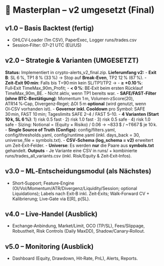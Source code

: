 # 📘 Masterplan – v2 umgesetzt (Final)
## v1.0 – Basis Backtest (fertig)
- OHLCV‑Loader (1m CSV), PaperExec, Logger runs/trades.csv
- Session‑Filter: 07–21 UTC (EU/US)
## v2.0 – Strategie & Varianten (UMGESETZT)
**Status:** Implementiert in crypto-alerts_v2_final.zip.
**Lieferumfang v2:** - **Exit B**: SL 6 %, TP1 8 % (33 %) → Stop auf **Break‑Even**, TP2 12 % (67 %). - **Zeit‑Exit 90 min**: Falls bis T=90 min kein SL/TP1/TP2 → - **≥ +0.10 %**: Full‑Exit TimeMax_90m_Profit; - **< 0 %**: BE‑Exit beim ersten Rücklauf TimeMax_90m_BE. - Nicht aktiv, wenn TP1 bereits war. - **SAFE/FAST‑Filter (ohne BTC‑Bestätigung)**: Momentum 1 m, Volumen‑zScore(20), ATR14 %‑Cap, Divergenz‑Regel; ΔOI 5 m **optional** (wird genutzt, wenn OI‑CSV vorhanden ist). - **Governor inkl. Cooldown** pro Symbol: SAFE 30 min, FAST 10 min; Tageslimits SAFE 2–4 / FAST 5–10. - **4 Varianten (Start 10 k, SL 6 %)**: 1) risk 0.5 fast · 2) risk 1.0 fast · 3) risk 0.5 safe · 4) risk 1.0 safe - Sizing: Notional = (Equity × Risiko) / 0.06 → ~833 $ / ~1’667 $ je 10 k. - **Single Source of Truth (Configs)**: config/filters.yaml, config/thresholds.yaml, config/runtime.yaml (inkl. days_back = 30, universe_file = symbols.txt). - **CSV‑Schema (log_schema = v2)** erweitert um Zeit‑Exit‑Felder. - **Universe**: Es werden **nur** die Paare aus **symbols.txt** gehandelt.
**Outputs** - Je Variante eine CSV in runs/ + kombinierte runs/trades_all_variants.csv (inkl. Risk/Equity & Zeit‑Exit‑Infos).
## v3.0 – ML‑Entscheidungsmodul (als Nächstes)
- Short‑Support; Feature‑Engine (OI/Vol/Momentum/ATR/Divergenz/Liquidity/Session; optional Liquidations); Labels nach Exit‑B inkl. Zeit‑Exits; Walk‑Forward CV + Kalibrierung; Live‑Gate via E[R], p(SL).
## v4.0 – Live‑Handel (Ausblick)
- Exchange‑Anbindung, Market/Limit, OCO (TP/SL), Fees/Slippage, Robustheit, Risk Controls (Daily MaxDD), Shadow/Canary‑Rollout.
## v5.0 – Monitoring (Ausblick)
- Dashboard (Equity, Drawdown, Hit‑Rate, PnL), Alerts, Reports.
